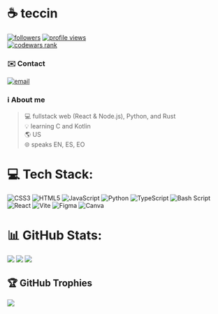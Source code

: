 # ☕ teccin

[<img alt="followers" title="Follow me on Github" src="https://img.shields.io/github/followers/teccdev?color=blue&style=for-the-badge&label=Followers"/>](#)
[<img alt="profile views" title="Views on my profile" src="https://komarev.com/ghpvc/?username=teccdev&color=blue&style=for-the-badge"/>](#)<br>
<a href="https://www.codewars.com/users/teccin" target="_blank"><img alt="codewars rank" title="My CodeWars profile" src="https://www.codewars.com/users/teccin/badges/large?logo=false"/></a>

### ✉️ Contact
[![email](https://img.shields.io/badge/Email-white?logo=gmail&logoColor=black&style=for-the-badge)](mailto:teccdev@proton.me) 

### ℹ️ About me
> 💻 fullstack web (React & Node.js), Python, and Rust<br>💡 learning C and Kotlin<br>🌎 US<br>🌐 speaks EN, ES, EO


# 💻 Tech Stack:
![CSS3](https://img.shields.io/badge/css3-%231572B6.svg?style=for-the-badge&logo=css3&logoColor=white) ![HTML5](https://img.shields.io/badge/html5-%23E34F26.svg?style=for-the-badge&logo=html5&logoColor=white) ![JavaScript](https://img.shields.io/badge/javascript-%23323330.svg?style=for-the-badge&logo=javascript&logoColor=%23F7DF1E) ![Python](https://img.shields.io/badge/python-3670A0?style=for-the-badge&logo=python&logoColor=ffdd54) ![TypeScript](https://img.shields.io/badge/typescript-%23007ACC.svg?style=for-the-badge&logo=typescript&logoColor=white) ![Bash Script](https://img.shields.io/badge/bash_script-%23121011.svg?style=for-the-badge&logo=gnu-bash&logoColor=white) ![React](https://img.shields.io/badge/react-%2320232a.svg?style=for-the-badge&logo=react&logoColor=%2361DAFB) ![Vite](https://img.shields.io/badge/vite-%23646CFF.svg?style=for-the-badge&logo=vite&logoColor=white) ![Figma](https://img.shields.io/badge/figma-%23F24E1E.svg?style=for-the-badge&logo=figma&logoColor=white) ![Canva](https://img.shields.io/badge/Canva-%2300C4CC.svg?style=for-the-badge&logo=Canva&logoColor=white)
# 📊 GitHub Stats:
![](https://github-readme-stats.vercel.app/api?username=teccdev&theme=dark&hide_border=false&include_all_commits=true&count_private=false)
![](https://nirzak-streak-stats.vercel.app/?user=teccdev&theme=dark&hide_border=false)
![](https://github-readme-stats.vercel.app/api/top-langs/?username=teccdev&theme=dark&hide_border=false&include_all_commits=true&count_private=false)

## 🏆 GitHub Trophies
![](https://github-profile-trophy.vercel.app/?username=teccdev&theme=github_dark&margin-w=4)



<!--

My readme was made with GPRM :D
https://gprm.itsvg.in

-->
